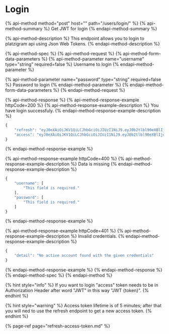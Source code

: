 # Login

{% api-method method="post" host="" path="/users/login/" %}
{% api-method-summary %}
Get JWT for login
{% endapi-method-summary %}

{% api-method-description %}
This endpoint allows you to login to platzigram api using Json Web Tokens.
{% endapi-method-description %}

{% api-method-spec %}
{% api-method-request %}
{% api-method-form-data-parameters %}
{% api-method-parameter name="username" type="string" required=false %}
Username to login
{% endapi-method-parameter %}

{% api-method-parameter name="password" type="string" required=false %}
Password to login
{% endapi-method-parameter %}
{% endapi-method-form-data-parameters %}
{% endapi-method-request %}

{% api-method-response %}
{% api-method-response-example httpCode=200 %}
{% api-method-response-example-description %}
You have login successfuly.
{% endapi-method-response-example-description %}

```javascript
{
    "refresh": "eyJ0eXAiOiJKV1QiLCJhbGciOiJIUzI1NiJ9.eyJ0b2tlbl90eXBlIjoicmVmcmVzaCIsImV4cCI6MTU1ODIwOTI1NiwianRpIjoiZjdiMThmYjJmNmU0NGNkN2JjMDJkMGIxNjI1MThhOWYiLCJ1c2VyX2lkIjo1fQ.iUgCKzdOFm91i_ZcvrsrsbnM41jXvHdoqzwFHkfzgsI",
    "access": "eyJ0eXAiOiJKV1QiLCJhbGciOiJIUzI1NiJ9.eyJ0b2tlbl90eXBlIjoiYWNjZXNzIiwiZXhwIjoxNTU4MTIzMDM2LCJqdGkiOiIyZjRiYTQ2OWM4YmY0NGZhYmVkODA1YzRkNDNmZDJkYiIsInVzZXJfaWQiOjV9.-AHMk8aTOMMyxOtZjKGQ-TH5nIq72cTwoMH0O0YVncM"
}
```
{% endapi-method-response-example %}

{% api-method-response-example httpCode=400 %}
{% api-method-response-example-description %}
Data is missing
{% endapi-method-response-example-description %}

```javascript
{
    "username": [
        "This field is required."
    ],
    "password": [
        "This field is required."
    ]
}
```
{% endapi-method-response-example %}

{% api-method-response-example httpCode=401 %}
{% api-method-response-example-description %}
Invalid credentials.
{% endapi-method-response-example-description %}

```javascript
{
    "detail": "No active account found with the given credentials"
}
```
{% endapi-method-response-example %}
{% endapi-method-response %}
{% endapi-method-spec %}
{% endapi-method %}

{% hint style="info" %}
If you want to login "access" token needs to be in Authorization Header after word "JWT" in this way "JWT {token}".
{% endhint %}

{% hint style="warning" %}
Access token lifetime is of 5 minutes; after that you will ned to use the refresh endpoint to get a new access token.
{% endhint %}

{% page-ref page="refresh-access-token.md" %}

